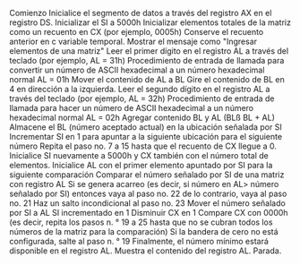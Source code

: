 Comienzo
Inicialice el segmento de datos a través del registro AX en el registro DS.
Inicializar el SI a 5000h
Inicializar elementos totales de la matriz como un recuento en CX (por ejemplo, 0005h)
Conserve el recuento anterior en c variable temporal.
Mostrar el mensaje como "Ingresar elementos de una matriz"
Leer el primer dígito en el registro AL a través del teclado (por ejemplo, AL = 31h)
Procedimiento de entrada de llamada para convertir un número de ASCII hexadecimal a un número hexadecimal normal AL = 01h
Mover el contenido de AL a BL
Gire el contenido de BL en 4 en dirección a la izquierda.
Leer el segundo dígito en el registro AL a través del teclado (por ejemplo, AL = 32h)
Procedimiento de entrada de llamada para hacer un número de ASCII hexadecimal a un número hexadecimal normal AL = 02h
Agregar contenido BL y AL (BLß BL + AL)
Almacene el BL (número aceptado actual) en la ubicación señalada por SI
Incrementar SI en 1 para apuntar a la siguiente ubicación para el siguiente número
Repita el paso no. 7 a 15 hasta que el recuento de CX llegue a 0.
Inicialice SI nuevamente a 5000h y CX también con el número total de elementos.
Inicialice AL con el primer elemento apuntado por SI para la siguiente comparación
Comparar el número señalado por SI de una matriz con registro AL
Si se genera acarreo (es decir, si número en AL> número señalado por SI) entonces vaya al paso no. 22 de lo contrario, vaya al paso no. 21
Haz un salto incondicional al paso no. 23
Mover el número señalado por SI a AL
SI incrementado en 1
Disminuir CX en 1
Compare CX con 0000h (es decir, repita los pasos n. ° 19 a 25 hasta que no se cubran todos los números de la matriz para la comparación)
Si la bandera de cero no está configurada, salte al paso n. ° 19
Finalmente, el número mínimo estará disponible en el registro AL.
Muestra el contenido del registro AL.
Parada.